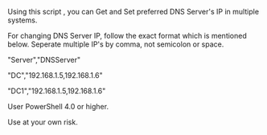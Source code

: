 Using this script , you can Get and Set preferred DNS Server's IP in multiple systems.


For changing DNS Server IP, follow the exact format which is mentioned below. Seperate multiple IP's by comma, not semicolon or space.

 "Server","DNSServer"

"DC","192.168.1.5,192.168.1.6"

"DC1","192.168.1.5,192.168.1.6"


User PowerShell 4.0 or higher. 

Use at your own risk.
